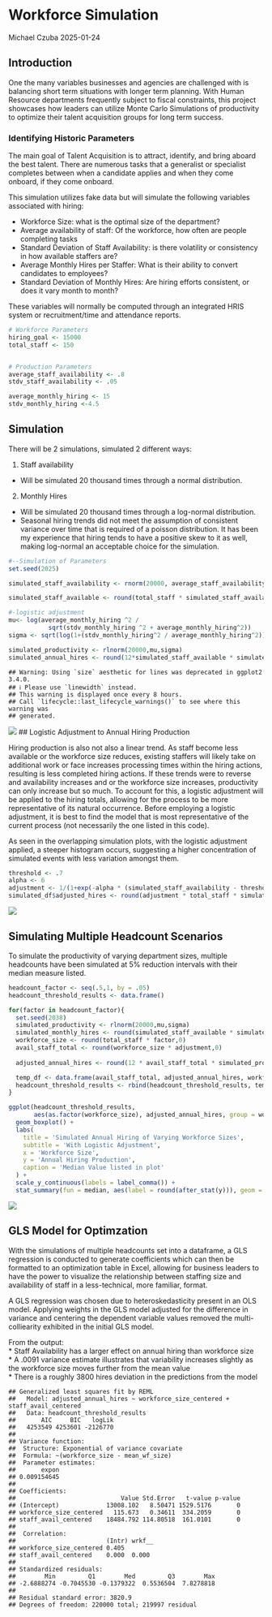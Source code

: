Workforce Simulation
================
Michael Czuba
2025-01-24

## Introduction

One the many variables businesses and agencies are challenged with is
balancing short term situations with longer term planning. With Human
Resource departments frequently subject to fiscal constraints, this
project showcases how leaders can utilize Monte Carlo Simulations of
productivity to optimize their talent acquisition groups for long term
success.

### Identifying Historic Parameters

The main goal of Talent Acquisition is to attract, identify, and bring
aboard the best talent. There are numerous tasks that a generalist or
specialist completes between when a candidate applies and when they come
onboard, if they come onboard.

This simulation utilizes fake data but will simulate the following
variables associated with hiring:

- Workforce Size: what is the optimal size of the department?
- Average availability of staff: Of the workforce, how often are people
  completing tasks
- Standard Deviation of Staff Availability: is there volatility or
  consistency in how available staffers are?
- Average Monthly Hires per Staffer: What is their ability to convert
  candidates to employees?
- Standard Deviation of Monthly Hires: Are hiring efforts consistent, or
  does it vary month to month?

These variables will normally be computed through an integrated HRIS
system or recruitment/time and attendance reports.

``` r
# Workforce Parameters
hiring_goal <- 15000
total_staff <- 150


# Production Parameters
average_staff_availability <- .8
stdv_staff_availability <- .05

average_monthly_hiring <- 15
stdv_monthly_hiring <-4.5
```

## Simulation

There will be 2 simulations, simulated 2 different ways:

1.  Staff availability

- Will be simulated 20 thousand times through a normal distribution.

2.  Monthly Hires

- Will be simulated 20 thousand times through a log-normal distribution.
- Seasonal hiring trends did not meet the assumption of consistent
  variance over time that is required of a poisson distribution. It has
  been my experience that hiring tends to have a positive skew to it as
  well, making log-normal an acceptable choice for the simulation.

``` r
#--Simulation of Parameters
set.seed(2025)

simulated_staff_availability <- rnorm(20000, average_staff_availability, stdv_staff_availability)

simulated_staff_available <- round(total_staff * simulated_staff_availability,0)

#-logistic adjustment 
mu<- log(average_monthly_hiring ^2 / 
           sqrt(stdv_monthly_hiring ^2 + average_monthly_hiring^2))
sigma <- sqrt(log(1+(stdv_monthly_hiring^2 / average_monthly_hiring^2)))

simulated_productivity <- rlnorm(20000,mu,sigma)
simulated_annual_hires <- round(12*simulated_staff_available * simulated_productivity,0)
```

    ## Warning: Using `size` aesthetic for lines was deprecated in ggplot2 3.4.0.
    ## ℹ Please use `linewidth` instead.
    ## This warning is displayed once every 8 hours.
    ## Call `lifecycle::last_lifecycle_warnings()` to see where this warning was
    ## generated.

![](README_figs/README-simulation_plot-1.png)<!-- --> \## Logistic
Adjustment to Annual Hiring Production

Hiring production is also not also a linear trend. As staff become less
available or the workforce size reduces, existing staffers will likely
take on additional work or face increases processing times within the
hiring actions, resulting is less completed hiring actions. If these
trends were to reverse and availability increases and or the workforce
size increases, productivity can only increase but so much. To account
for this, a logistic adjustment will be applied to the hiring totals,
allowing for the process to be more representative of its natural
occurrence. Before employing a logistic adjustment, it is best to find
the model that is most representative of the current process (not
necessarily the one listed in this code).

As seen in the overlapping simulation plots, with the logistic
adjustment applied, a steeper histogram occurs, suggesting a higher
concentration of simulated events with less variation amongst them.

``` r
threshold <- .7
alpha <- 6
adjustment <- 1/(1+exp(-alpha * (simulated_staff_availability - threshold)))
simulated_df$adjusted_hires <- round(adjustment * total_staff * simulated_productivity * 12 ,0)
```

![](README_figs/README-adjusted_plots-1.png)<!-- -->

## Simulating Multiple Headcount Scenarios

To simulate the productivity of varying department sizes, multiple
headcounts have been simulated at 5% reduction intervals with their
median measure listed.

``` r
headcount_factor <- seq(.5,1, by = .05)
headcount_threshold_results <- data.frame()

for(factor in headcount_factor){
  set.seed(2038)
  simulated_productivity <- rlnorm(20000,mu,sigma)
  simulated_monthly_hires <- round(simulated_staff_available * simulated_productivity,0)
  workforce_size <- round(total_staff * factor,0)
  avail_staff_total <- round(workforce_size * adjustment,0)
  
  adjusted_annual_hires <- round(12 * avail_staff_total * simulated_productivity,0)

  temp_df <- data.frame(avail_staff_total, adjusted_annual_hires, workforce_size, simulated_productivity)
  headcount_threshold_results <- rbind(headcount_threshold_results, temp_df)
}

ggplot(headcount_threshold_results, 
       aes(as.factor(workforce_size), adjusted_annual_hires, group = workforce_size)) +
  geom_boxplot() +
  labs(
    title = 'Simulated Annual Hiring of Varying Workforce Sizes',
    subtitle = 'With Logistic Adjustment',
    x = 'Workforce Size',
    y = 'Annual Hiring Production',
    caption = 'Median Value listed in plot'
  ) +
  scale_y_continuous(labels = label_comma()) +
  stat_summary(fun = median, aes(label = round(after_stat(y))), geom = 'text', vjust = 3)
```

![](README_figs/README-sim_multiple_headcounts-1.png)<!-- -->

## GLS Model for Optimzation

With the simulations of multiple headcounts set into a dataframe, a GLS
regression is conducted to generate coefficients which can then be
formatted to an optimization table in Excel, allowing for business
leaders to have the power to visualize the relationship between staffing
size and availability of staff in a less-technical, more familiar,
format.

A GLS regression was chosen due to heteroskedasticity present in an OLS
model. Applying weights in the GLS model adjusted for the difference in
variance and centering the dependent variable values removed the
multi-colliearity exhibited in the initial GLS model.

From the output:  
\* Staff Availability has a larger effect on annual hiring than
workforce size  
\* A .0091 variance estimate illustrates that variability increases
slightly as the workforce size moves further from the mean value  
\* There is a roughly 3800 hires deviation in the predictions from the
model

    ## Generalized least squares fit by REML
    ##   Model: adjusted_annual_hires ~ workforce_size_centered + staff_avail_centered 
    ##   Data: headcount_threshold_results 
    ##       AIC     BIC   logLik
    ##   4253549 4253601 -2126770
    ## 
    ## Variance function:
    ##  Structure: Exponential of variance covariate
    ##  Formula: ~(workforce_size - mean_wf_size) 
    ##  Parameter estimates:
    ##       expon 
    ## 0.009154645 
    ## 
    ## Coefficients:
    ##                             Value Std.Error   t-value p-value
    ## (Intercept)             13008.102   8.50471 1529.5176       0
    ## workforce_size_centered   115.673   0.34611  334.2059       0
    ## staff_avail_centered    18484.792 114.80518  161.0101       0
    ## 
    ##  Correlation: 
    ##                         (Intr) wrkf__
    ## workforce_size_centered 0.405        
    ## staff_avail_centered    0.000  0.000 
    ## 
    ## Standardized residuals:
    ##        Min         Q1        Med         Q3        Max 
    ## -2.6888274 -0.7045530 -0.1379322  0.5536504  7.8278818 
    ## 
    ## Residual standard error: 3820.9 
    ## Degrees of freedom: 220000 total; 219997 residual
